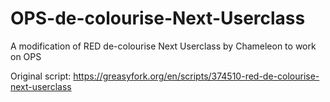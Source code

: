 # OPS-de-colourise-Next-Userclass
A modification of RED de-colourise Next Userclass by Chameleon to work on OPS

Original script: https://greasyfork.org/en/scripts/374510-red-de-colourise-next-userclass
